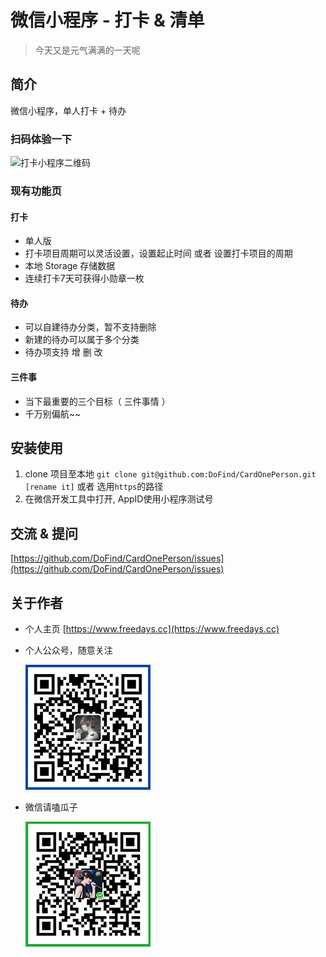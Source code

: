 # 微信小程序 - 打卡 & 清单
> 今天又是元气满满的一天呢

## 简介

微信小程序，单人打卡 + 待办

### 扫码体验一下

![打卡小程序二维码](https://www.bjyxszd.com/public/img/material/official/1.jpg)

### 现有功能页
#### 打卡
- 单人版
- 打卡项目周期可以灵活设置，设置起止时间 或者 设置打卡项目的周期
- 本地 Storage 存储数据
- 连续打卡7天可获得小勋章一枚

#### 待办
- 可以自建待办分类，暂不支持删除
- 新建的待办可以属于多个分类
- 待办项支持 增 删 改

#### 三件事
- 当下最重要的三个目标（ 三件事情 ）
- 千万别偏航~~

## 安装使用

1. clone 项目至本地 `git clone git@github.com:DoFind/CardOnePerson.git [rename it]` 或者 选用`https`的路径
2. 在微信开发工具中打开, AppID使用小程序测试号 

## 交流 & 提问

[https://github.com/DoFind/CardOnePerson/issues](https://github.com/DoFind/CardOnePerson/issues)

## 关于作者

- 个人主页 [https://www.freedays.cc](https://www.freedays.cc)
- 个人公众号，随意关注  
   
  ![个人公众号](img/cc.jpg)
- 微信请嗑瓜子 

  ![微信打赏二维码](img/ds.jpg)
